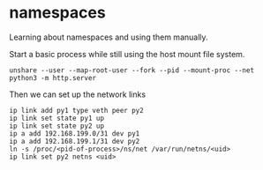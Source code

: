 # namespaces

Learning about namespaces and using them manually.

Start a basic process while still using the host mount file system.
```
unshare --user --map-root-user --fork --pid --mount-proc --net  python3 -m http.server
```

Then we can set up the network links
```
ip link add py1 type veth peer py2
ip link set state py1 up
ip link set state py2 up
ip a add 192.168.199.0/31 dev py1
ip a add 192.168.199.1/31 dev py2
ln -s /proc/<pid-of-process>/ns/net /var/run/netns/<uid>
ip link set py2 netns <uid>
```
